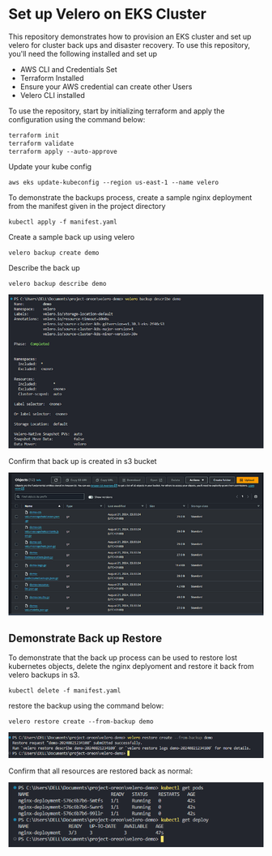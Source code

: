 # Set up Velero on EKS Cluster

This repository demonstrates how to provision an EKS cluster and set up velero for cluster back ups and disaster recovery. To use this repository, you'll need the following installed and set up

- AWS CLI and Credentials Set
- Terraform Installed
- Ensure your AWS credential can create other Users
- Velero CLI installed

To use the repository, start by initializing terraform and apply the configuration using the command below:

```
terraform init
terraform validate
terraform apply --auto-approve
```
Update your kube config

```
aws eks update-kubeconfig --region us-east-1 --name velero
```

To demonstrate the backups process, create a sample nginx deployment from the manifest given in the project directory

```
kubectl apply -f manifest.yaml
```

Create a sample back up using velero

```
velero backup create demo
```

Describe the back up

```
velero backup describe demo
```

![backup](./img/bkp.png)

Confirm that back up is created in s3 bucket

![s3](./img/s3.png)

## Demonstrate Back up Restore

To demonstrate that the back up process can be used to restore lost kubernetes objects, delete the nginx deplyoment and restore it back from velero backups in s3. 

```
kubectl delete -f manifest.yaml
```

restore the backup using the command below:

```
velero restore create --from-backup demo
```

![bkpres](./img/bkp1.png)

Confirm that all resources are restored back as normal:

![fd](./img/image.png)
